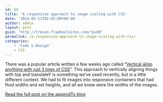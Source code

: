 ```yaml
---
id: 69
title: 'A responsive approach to image scaling with CSS'
date: '2014-03-11T01:02:09+00:00'
author: admin
layout: post
guid: 'http://trevan.flywheelsites.com/?p=69'
permalink: /a-responsive-approach-to-image-scaling-with-css/
categories:
    - 'Code & Design'
    - CSS
---
```


There was a popular article written a few weeks ago called “[Vertical align anything with just 3 lines of CSS](http://zerosixthree.se/vertical-align-anything-with-just-3-lines-of-css/)“. This approach to vertically aligning things with top and translateY is something we’ve used recently, but in a little different context. We had to fit images into responsive containers that had fluid widths and set heights, and all we knew were the widths of the images.

[Read the full post on the appendTo blog](http://appendto.com/2014/03/responsive-approach-image-scaling-css/)